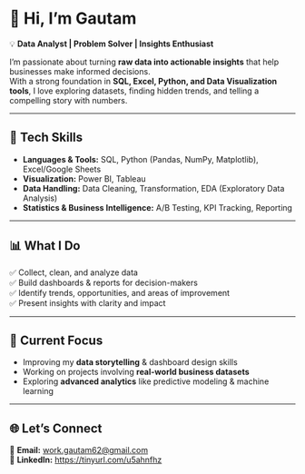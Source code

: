 # 👋 Hi, I’m Gautam  

💡 **Data Analyst | Problem Solver | Insights Enthusiast**  

I’m passionate about turning **raw data into actionable insights** that help businesses make informed decisions.  
With a strong foundation in **SQL, Excel, Python, and Data Visualization tools**, I love exploring datasets, finding hidden trends, and telling a compelling story with numbers.  

---

## 🔧 Tech Skills  
- **Languages & Tools:** SQL, Python (Pandas, NumPy, Matplotlib), Excel/Google Sheets  
- **Visualization:** Power BI, Tableau  
- **Data Handling:** Data Cleaning, Transformation, EDA (Exploratory Data Analysis)  
- **Statistics & Business Intelligence:** A/B Testing, KPI Tracking, Reporting  

---

## 📊 What I Do  
✅ Collect, clean, and analyze data  
✅ Build dashboards & reports for decision-makers  
✅ Identify trends, opportunities, and areas of improvement  
✅ Present insights with clarity and impact  

---

## 🚀 Current Focus  
- Improving my **data storytelling** & dashboard design skills  
- Working on projects involving **real-world business datasets**  
- Exploring **advanced analytics** like predictive modeling & machine learning  

---

## 🌐 Let’s Connect  
📩 **Email:** work.gautam62@gmail.com  
💼 **LinkedIn:** https://tinyurl.com/u5ahnfhz   
